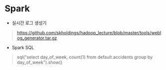 Spark
==================

- 실시간 로그 생성기

> https://github.com/skholdings/hadoop_lecture/blob/master/tools/weblog_generator.tar.gz

- Spark SQL

> sql("select day_of_week, count(1) from default.accidents group by day_of_week").show()
